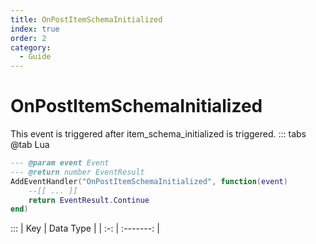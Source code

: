 ```yaml
---
title: OnPostItemSchemaInitialized
index: true
order: 2
category:
  - Guide
---
```


# OnPostItemSchemaInitialized
This event is triggered after item_schema_initialized is triggered.
::: tabs
@tab Lua
```lua
--- @param event Event
--- @return number EventResult
AddEventHandler("OnPostItemSchemaInitialized", function(event)
    --[[ ... ]]
    return EventResult.Continue
end)
```

:::
| Key | Data Type |
| :-: | :-------: |
